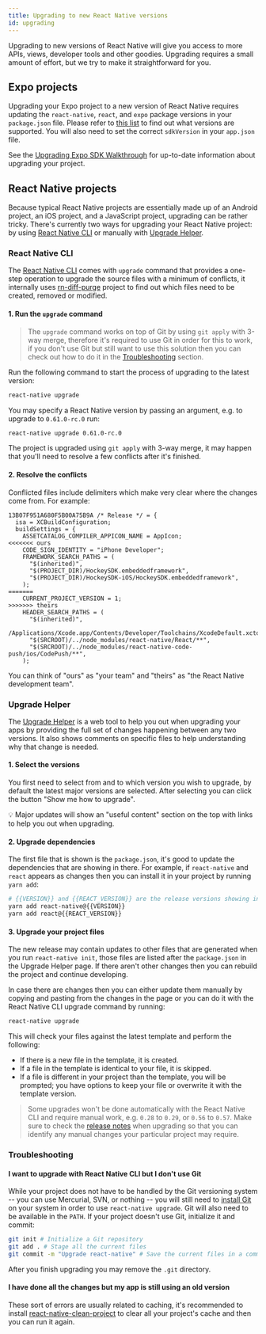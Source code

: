 ```yaml
---
title: Upgrading to new React Native versions
id: upgrading
---
```


Upgrading to new versions of React Native will give you access to more APIs, views, developer tools and other goodies. Upgrading requires a small amount of effort, but we try to make it straightforward for you.

## Expo projects

Upgrading your Expo project to a new version of React Native requires updating the `react-native`, `react`, and `expo` package versions in your `package.json` file. Please refer to [this list](https://docs.expo.io/versions/latest/sdk/#sdk-version) to find out what versions are supported. You will also need to set the correct `sdkVersion` in your `app.json` file.

See the [Upgrading Expo SDK Walkthrough](https://docs.expo.io/versions/latest/workflow/upgrading-expo-sdk-walkthrough) for up-to-date information about upgrading your project.

## React Native projects

Because typical React Native projects are essentially made up of an Android project, an iOS project, and a JavaScript project, upgrading can be rather tricky. There's currently two ways for upgrading your React Native project: by using [React Native CLI](https://github.com/react-native-community/cli) or manually with [Upgrade Helper](https://github.com/react-native-community/upgrade-helper).

### React Native CLI

The [React Native CLI](https://github.com/react-native-community/cli) comes with `upgrade` command that provides a one-step operation to upgrade the source files with a minimum of conflicts, it internally uses [rn-diff-purge](https://github.com/react-native-community/rn-diff-purge) project to find out which files need to be created, removed or modified.

#### 1. Run the `upgrade` command

> The `upgrade` command works on top of Git by using `git apply` with 3-way merge, therefore it's required to use Git in order for this to work, if you don't use Git but still want to use this solution then you can check out how to do it in the [Troubleshooting](#i-want-to-upgrade-with-react-native-cli-but-i-don-t-use-git) section.

Run the following command to start the process of upgrading to the latest version:

```sh
react-native upgrade
```

You may specify a React Native version by passing an argument, e.g. to upgrade to `0.61.0-rc.0` run:

```sh
react-native upgrade 0.61.0-rc.0
```

The project is upgraded using `git apply` with 3-way merge, it may happen that you'll need to resolve a few conflicts after it's finished.

#### 2. Resolve the conflicts

Conflicted files include delimiters which make very clear where the changes come from. For example:

```
13B07F951A680F5B00A75B9A /* Release */ = {
  isa = XCBuildConfiguration;
  buildSettings = {
    ASSETCATALOG_COMPILER_APPICON_NAME = AppIcon;
<<<<<<< ours
    CODE_SIGN_IDENTITY = "iPhone Developer";
    FRAMEWORK_SEARCH_PATHS = (
      "$(inherited)",
      "$(PROJECT_DIR)/HockeySDK.embeddedframework",
      "$(PROJECT_DIR)/HockeySDK-iOS/HockeySDK.embeddedframework",
    );
=======
    CURRENT_PROJECT_VERSION = 1;
>>>>>>> theirs
    HEADER_SEARCH_PATHS = (
      "$(inherited)",
      /Applications/Xcode.app/Contents/Developer/Toolchains/XcodeDefault.xctoolchain/usr/include,
      "$(SRCROOT)/../node_modules/react-native/React/**",
      "$(SRCROOT)/../node_modules/react-native-code-push/ios/CodePush/**",
    );
```

You can think of "ours" as "your team" and "theirs" as "the React Native development team".

### Upgrade Helper

The [Upgrade Helper](https://react-native-community.github.io/upgrade-helper/) is a web tool to help you out when upgrading your apps by providing the full set of changes happening between any two versions. It also shows comments on specific files to help understanding why that change is needed.

#### 1. Select the versions

You first need to select from and to which version you wish to upgrade, by default the latest major versions are selected. After selecting you can click the button "Show me how to upgrade".

💡 Major updates will show an "useful content" section on the top with links to help you out when upgrading.

#### 2. Upgrade dependencies

The first file that is shown is the `package.json`, it's good to update the dependencies that are showing in there. For example, if `react-native` and `react` appears as changes then you can install it in your project by running `yarn add`:

```sh
# {{VERSION}} and {{REACT_VERSION}} are the release versions showing in the diff
yarn add react-native@{{VERSION}}
yarn add react@{{REACT_VERSION}}
```

#### 3. Upgrade your project files

The new release may contain updates to other files that are generated when you run `react-native init`, those files are listed after the `package.json` in the Upgrade Helper page. If there aren't other changes then you can rebuild the project and continue developing.

In case there are changes then you can either update them manually by copying and pasting from the changes in the page or you can do it with the React Native CLI upgrade command by running:

```sh
react-native upgrade
```

This will check your files against the latest template and perform the following:

- If there is a new file in the template, it is created.
- If a file in the template is identical to your file, it is skipped.
- If a file is different in your project than the template, you will be prompted; you have options to keep your file or overwrite it with the template version.

> Some upgrades won't be done automatically with the React Native CLI and require manual work, e.g. `0.28` to `0.29`, or `0.56` to `0.57`. Make sure to check the [release notes](https://github.com/facebook/react-native/releases) when upgrading so that you can identify any manual changes your particular project may require.

### Troubleshooting

#### I want to upgrade with React Native CLI but I don't use Git

While your project does not have to be handled by the Git versioning system -- you can use Mercurial, SVN, or nothing -- you will still need to [install Git](https://git-scm.com/downloads) on your system in order to use `react-native upgrade`. Git will also need to be available in the `PATH`. If your project doesn't use Git, initialize it and commit:

```sh
git init # Initialize a Git repository
git add . # Stage all the current files
git commit -m "Upgrade react-native" # Save the current files in a commit
```

After you finish upgrading you may remove the `.git` directory.

#### I have done all the changes but my app is still using an old version

These sort of errors are usually related to caching, it's recommended to install [react-native-clean-project](https://github.com/pmadruga/react-native-clean-project) to clear all your project's cache and then you can run it again.
